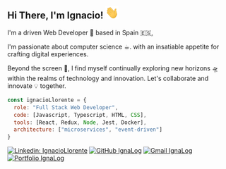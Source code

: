 <h2> Hi There, I'm Ignacio! <img src="https://raw.githubusercontent.com/ABSphreak/ABSphreak/master/gifs/Hi.gif" width="30px"></h2>
I'm a driven Web Developer 🚀 based in Spain 🇪🇸,

I'm passionate about computer science ☕︎. with an insatiable appetite for crafting digital experiences. 

Beyond the screen 🌌, I find myself continually exploring new horizons 🛸 within the realms of technology and innovation. Let's collaborate and innovate 💡 together.

```javascript
const ignacioLlorente = {
  role: "Full Stack Web Developer",
  code: [Javascript, Typescript, HTML, CSS],
  tools: [React, Redux, Node, Jest, Docker],
  architecture: ["microservices", "event-driven"]
}
```

[![Linkedin: IgnacioLlorente](https://img.shields.io/badge/-IgnacioLlorente-blue?style=flatsquare&logo=Linkedin&logoColor=white&link=https://www.linkedin.com/in/igna-llorente/)](https://www.linkedin.com/in/igna-llorente/)
[![GitHub IgnaLog](https://img.shields.io/github/followers/IgnaLog?label=follow&style=social)](https://github.com/IgnaLog)
[![Gmail IgnaLog](https://img.shields.io/badge/Gmail-ignacio.coding%40gmail.com-success)](mailto:ignacio.coding@gmail.com)
[![Portfolio IgnaLog](https://img.shields.io/badge/Portfolio-IgnaLog-00CED1)](https://ignacio.vercel.app)
